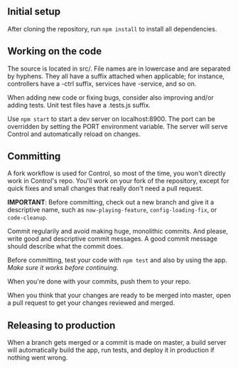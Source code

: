 ## Initial setup

After cloning the repository, run `npm install` to install all dependencies.

## Working on the code

The source is located in src/. File names are in lowercase and
are separated by hyphens. They all have a suffix attached when applicable;
for instance, controllers have a -ctrl suffix, services have -service, and so on.

When adding new code or fixing bugs, consider also improving and/or adding tests.
Unit test files have a .tests.js suffix.

Use `npm start` to start a dev server on localhost:8900.
The port can be overridden by setting the PORT environment variable.
The server will serve Control and automatically reload on changes.

## Committing

A fork workflow is used for Control, so most of the time,
you won't directly work in Control's repo. You'll work on your fork of the repository,
except for quick fixes and small changes that really don't need a pull request.

**IMPORTANT**: Before committing, check out a new branch and give it a descriptive name,
such as `now-playing-feature`, `config-loading-fix`, or `code-cleanup`.

Commit regularily and avoid making huge, monolithic commits. And please,
write good and descriptive commit messages.
A good commit message should describe what the commit does.

Before committing, test your code with `npm test` and also by using the app.
*Make sure it works before continuing.*

When you're done with your commits, push them to your repo.

When you think that your changes are ready to be merged into master,
open a pull request to get your changes reviewed and merged.

## Releasing to production

When a branch gets merged or a commit is made on master, a build server
will automatically build the app, run tests, and deploy it in production
if nothing went wrong.
